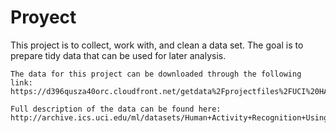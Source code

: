 # Proyect
This project is to collect, work with, and clean a data set. The goal is to prepare tidy data that can be used for later analysis.

    The data for this project can be downloaded through the following link: https://d396qusza40orc.cloudfront.net/getdata%2Fprojectfiles%2FUCI%20HAR%20Dataset.zip

    Full description of the data can be found here: http://archive.ics.uci.edu/ml/datasets/Human+Activity+Recognition+Using+Smartphones
